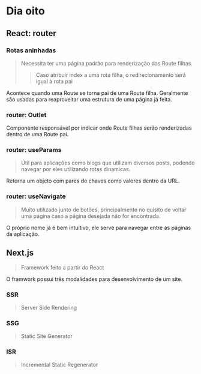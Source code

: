 # Dia oito

## React: router

### Rotas aninhadas
> Necessita ter uma página padrão para renderização das Route filhas.
>> Caso atribuir index a uma rota filha, o redirecionamento será igual à rota pai

Acontece quando uma Route se torna pai de uma Route filha. Geralmente são usadas para reaproveitar uma estrutura de uma página já feita.

### router: Outlet
Componente responsável por indicar onde Route filhas serão renderizadas dentro de uma Route pai. 

### router: useParams
> Útil para aplicações como blogs que utilizam diversos posts, podendo navegar por eles utilizando rotas dinamicas.
 
Retorna um objeto com pares de chaves como valores dentro da URL.

### router: useNavigate
> Muito utilizado junto de botões, principalmente no quisito de voltar uma página caso a página desejada não for encontrada.

O próprio nome já é bem intuitivo, ele serve para navegar entre as páginas da aplicação.

## Next.js
> Framework feito a partir do React

O framwork possui três modalidades para desenvolvimento de um site.

### SSR
> Server Side Rendering

### SSG
> Static Site Generator

### ISR
> Incremental Static Regenerator
